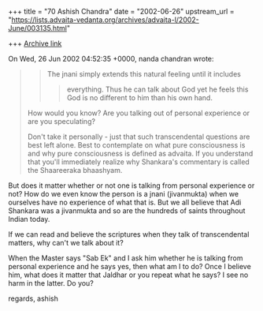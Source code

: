 +++
title = "70 Ashish Chandra"
date = "2002-06-26"
upstream_url = "https://lists.advaita-vedanta.org/archives/advaita-l/2002-June/003135.html"

+++
[Archive link](https://lists.advaita-vedanta.org/archives/advaita-l/2002-June/003135.html)

On Wed, 26 Jun 2002 04:52:35 +0000, nanda chandran <vpcnk at HOTMAIL.COM>
wrote:

>>The jnani simply extends this natural feeling until it includes
>> >everything. Thus he can talk about God yet he feels this God is no
>> >different to him than his own hand.
>
>How would you know? Are you talking out of personal experience or are you
>speculating?
>
>Don't take it personally - just that such transcendental questions are best
>left alone. Best to contemplate on what pure consciousness is and why pure
>consciousness is defined as advaita. If you understand that you'll
>immediately realize why Shankara's commentary is called the Shaareeraka
>bhaashyam.
>

But does it matter whether or not one is talking from personal experience
or not? How do we even know the person is a jnani (jivanmukta) when we
ourselves have no experience of what that is. But we all believe that Adi
Shankara was a jivanmukta and so are the hundreds of saints throughout
Indian today.

If we can read and believe the scriptures when they talk of transcendental
matters, why can't we talk about it?

When the Master says "Sab Ek" and I ask him whether he is talking from
personal experience and he says yes, then what am I to do? Once I believe
him, what does it matter that Jaldhar or you repeat what he says? I see no
harm in the latter. Do you?

regards,
ashish

